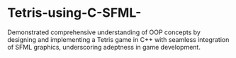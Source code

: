 # Tetris-using-C-SFML-
Demonstrated comprehensive understanding of OOP concepts by designing and implementing a Tetris game in C++ with seamless integration of SFML graphics, underscoring adeptness in game development.
